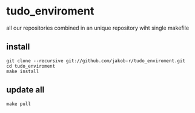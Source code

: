 tudo_enviroment
===============

all our repositories combined in an unique repository wiht single makefile

install
-------
```
git clone --recursive git://github.com/jakob-r/tudo_enviroment.git
cd tudo_enviroment
make install
```

update all
----------
```
make pull
```
